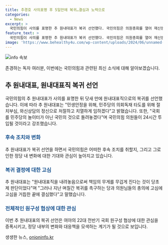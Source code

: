 ```yaml
---
title: 추경호 사의표명 후 5일만에 복귀…결심과 노력으로
categories:
  - News
excerpt: >
  국민의힘이 사의를 표명한 추 원내대표가 복귀 선언했다. 국민의힘은 의원총회를 열어 재신임을 의결했고, 추 대표는 민생안정과 국민의 것으로 돌아올 것이라고 강조했다. 지난 며칠 동안 복귀를 촉구하는 당과 의원들의 총의에 의해 결심한 것으로 밝혔다. 추 대표는 사의를 표명한 뒤 백령도로 떠나며 여야의 원구성 협상 책임자로 나섰고, 황우여 비상대책위원장도 복귀를 요청했다.
feature_text: >
  국민의힘이 사의를 표명한 추 원내대표가 복귀 선언했다. 국민의힘은 의원총회를 열어 재신임을 의결했고, 추 대표는 민생안정과 국민의 것으로 돌아올 것이라고 강조했다. 지난 며칠 동안 복귀를 촉구하는 당과 의원들의 총의에 의해 결심한 것으로 밝혔다. 추 대표는 사의를 표명한 뒤 백령도로 떠나며 여야의 원구성 협상 책임자로 나섰고, 황우여 비상대책위원장도 복귀를 요청했다.
image: 'https://www.behealthy4u.com/wp-content/uploads/2024/06/unnamed-file.png'
---
```


<p><img src="https://www.behealthy4u.com/wp-content/uploads/2024/06/unnamed-file.png" alt="info 속보" /></p>

<p>존경하는 독자 여러분, 이번에는 국민의힘과 관련된 최신 소식에 대해 알아보겠습니다. </p>

<h2 data-ke-size="size26">추 원내대표, 원내대표직 복귀 선언</h2>

<p data-ke-size="size16">국민의힘의 추 원내대표가 사의를 표명한 뒤 닷새 만에 원내대표직으로의 복귀를 선언했습니다. 이에 따라 추 원내대표는 "민생안정을 위해, 민주당의 의회독재 타도를 위해 절치부심, 와신상담의 정신으로 처절하고 치열하게 임하겠다"고 밝혔습니다. 또한, "국회를 민주당의 놀이터가 아닌 국민의 것으로 돌려놓겠다"며 국민의힘 의원들이 24시간 투입될 것이라고 강조했습니다.</p>

<h3><b><span style="color: #1a5490;">후속 조치와 변화</span></b></h3>

<p data-ke-size="size16">추 원내대표가 복귀 선언을 하면서 국민의힘은 어떠한 후속 조치를 취할지, 그리고 그로 인한 정당 내 변화에 대한 기대와 관심이 높아지고 있습니다.</p>

<h3><b><span style="color: #1a5490;">복귀 결정에 대한 고심</span></b></h3>

<p data-ke-size="size16">추 원내대표는 "원내대표직을 내려놓음으로써 책임의 무게를 무겁게 진다는 것이 당초 제 판단이었다"며 "그러나 지난 며칠간 복귀를 촉구하는 당과 의원님들의 총의에 고심에 고심을 거듭한 끝에 결심했다"고 말했습니다.</p>

<h3><b><span style="color: #1a5490;">전체적인 원구성 협상에 대한 관심</span></b></h3>

<p data-ke-size="size16">이번 추 원내대표의 복귀 선언은 여야의 22대 전반기 국회 원구성 협상에 대한 관심을 증폭시키고, 정당 내부의 변화와 대응책을 모색하는 계기가 될 것으로 보입니다.</p>
생생한 뉴스, <a href="https://onioninfo.kr" rel="dofollow">onioninfo.kr</a>


